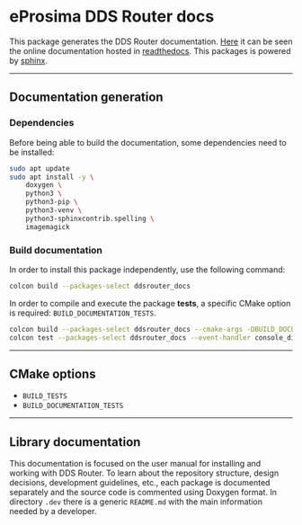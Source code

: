 # eProsima DDS Router docs

This package generates the DDS Router documentation.
[Here](https://eprosima-dds-router.readthedocs.io/en/latest/) it can be seen the online documentation hosted in
[readthedocs](https://readthedocs.org/).
This packages is powered by [sphinx](https://www.sphinx-doc.org/en/master/).

---

## Documentation generation

### Dependencies

Before being able to build the documentation, some dependencies need to be installed:

```bash
sudo apt update
sudo apt install -y \
    doxygen \
    python3 \
    python3-pip \
    python3-venv \
    python3-sphinxcontrib.spelling \
    imagemagick
```

### Build documentation

In order to install this package independently, use the following command:

```bash
colcon build --packages-select ddsrouter_docs
```

In order to compile and execute the package **tests**, a specific CMake option is required: `BUILD_DOCUMENTATION_TESTS`.

```bash
colcon build --packages-select ddsrouter_docs --cmake-args -DBUILD_DOCUMENTATION_TESTS
colcon test --packages-select ddsrouter_docs --event-handler console_direct+
```

---

## CMake options

* `BUILD_TESTS`
* `BUILD_DOCUMENTATION_TESTS`

---

## Library documentation

This documentation is focused on the user manual for installing and working with DDS Router.
To learn about the repository structure, design decisions, development guidelines, etc.,
each package is documented separately and the source code is commented using Doxygen format.
In directory `.dev` there is a generic `README.md` with the main information needed by a developer.
